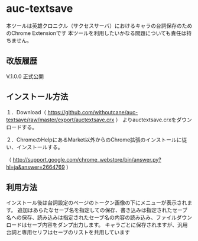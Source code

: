 auc-textsave
=============

本ツールは英雄クロニクル（サクセスサーバ）におけるキャラの台詞保存のためのChrome Extensionです
本ツールを利用したいかなる問題についても責任は持ちません。

改版履歴
--------
V.1.0.0 正式公開

インストール方法
---------
１．Download（ https://github.com/withoutcane/auc-textsave/raw/master/export/auctextsave.crx ） よりauctextsave.crxをダウンロードする。

２．ChromeのHelpにあるMarket以外からのChrome拡張のインストールに従い、インストールする。

（ http://support.google.com/chrome_webstore/bin/answer.py?hl=ja&answer=2664769 ）


利用方法
---------
インストール後は台詞設定のページのトークン画像の下にメニューが表示されます。
追加はあらたなセーブ名を指定しての保存、書き込みは指定されたセーブ名への保存、読み込みは指定されたセーブ名の内容の読み込み、ファイルダウンロードはセーブ内容をダンプ出力します。
キャラごとに保存されますが、汎用台詞と専用セリフはセーブのリストを共用しています
